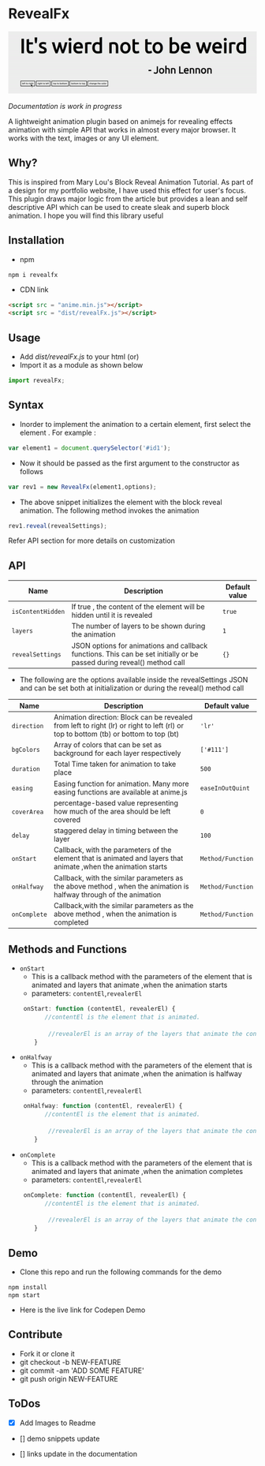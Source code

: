 # RevealFx
![](/demo/img/Friday.gif)

*Documentation is  work in progress*

A lightweight animation plugin based on animejs for revealing effects animation with simple API that works in almost every major browser. 
 It works with the text, images or any UI element.

## Why?
This is inspired from Mary Lou's Block Reveal Animation Tutorial. As part of a design for my portfolio website, I have used this effect for user's focus.
This plugin draws major logic from the article but provides a lean and self descriptive API which can be used to create sleak and superb block animation. I hope you will find this library useful 

## Installation 
- npm
```npm
npm i revealfx
```
- CDN link
```HTML
<script src = "anime.min.js"></script>
<script src = "dist/revealFx.js"></script>
```
## Usage
- Add *dist/revealFx.js* to your html 
(or)
- Import it as a module as shown below
```js
import revealFx;
```
## Syntax

 - Inorder to implement the animation to a certain element, first select the element . For example : 
 ```js
 var element1 = document.querySelector('#id1');
 ```
 - Now it should be passed as the first argument to the constructor as follows
```js
var rev1 = new RevealFx(element1,options);
```
- The above snippet initializes the element with the block reveal animation. The following method  invokes the animation
```js
rev1.reveal(revealSettings);
```

 Refer API section for more details on customization

## API

 |Name|Description |Default value |
 |----|------------|--------------|
 | `isContentHidden` | If true , the content of the element will be hidden until it is revealed | `true`|
 | `layers`| The number of layers to be shown during the animation | `1`|
 | `revealSettings`| JSON options for animations and callback functions. This can be set initially or be passed during reveal() method call  | `{}` |
 - The following are the options available inside the revealSettings JSON and can be set both at initialization or during the reveal() method call

 |Name|Description |Default value |
 |-----|------|-------|
 | `direction` | Animation direction: Block can be revealed from left to right (lr) or right to left (rl) or top to bottom (tb) or bottom to top (bt) | `'lr'`|
 |`bgColors`| Array of colors that can be set as background for each layer respectively |`['#111']`|
 |`duration`| Total Time taken for animation to take place | `500`|
 |`easing`| Easing function for animation. Many more easing functions are available at anime.js| `easeInOutQuint`|
 |`coverArea`| percentage-based value representing how much of the area should be left covered | `0`|
 |`delay`| staggered delay in timing between the layer | `100`|
 |`onStart`| Callback, with the parameters of the element that is animated and layers that animate ,when the animation starts | `Method/Function`|
 |`onHalfway`| Callback, with the similar parameters as the above method , when the animation is halfway through of the animation | `Method/Function`|
 |`onComplete`| Callback,with the similar parameters as the above method , when the animation is completed | `Method/Function`|

## Methods and Functions

 - `onStart`
    - This is a callback method with the parameters of the element that is animated and layers that animate ,when the animation starts
    - parameters: `contentEl`,`revealerEl`
    ```js
     onStart: function (contentEl, revealerEl) {
           //contentEl is the element that is animated.
            
            //revealerEl is an array of the layers that animate the contentEl
        }
    ```
- `onHalfway`
    - This is a callback method with the parameters of the element that is animated and layers that animate ,when the animation is halfway through the animation
    - parameters: `contentEl`,`revealerEl`
    ```js
     onHalfway: function (contentEl, revealerEl) {
           //contentEl is the element that is animated.

            //revealerEl is an array of the layers that animate the contentEl
        }
    ```
- `onComplete`
    - This is a callback method with the parameters of the element that is animated and layers that animate ,when the animation completes
    - parameters: `contentEl`,`revealerEl`
    ```js
     onComplete: function (contentEl, revealerEl) {
           //contentEl is the element that is animated.
            
            //revealerEl is an array of the layers that animate the contentEl
        }
    ```

## Demo
-  Clone this repo and run the following commands for the demo 
```node
npm install 
npm start
```

- Here is the live link for Codepen Demo

## Contribute
- Fork it or clone it
- git checkout -b NEW-FEATURE
- git commit -am 'ADD SOME FEATURE'
- git push origin NEW-FEATURE

## ToDos

- [x] Add Images to Readme

- [] demo snippets update

- [] links update in the documentation